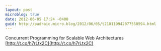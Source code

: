 ```yaml
---
layout: post
microblog: true
date: 2012-06-05 17:24 -0400
guid: http://padraic.micro.blog/2012/06/05/t210119942077550594.html
---
```

Concurrent Programming for Scalable Web Architectures [http://t.co/h7rLtx2C](http://t.co/h7rLtx2C)
